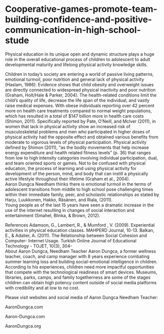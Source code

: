 # Cooperative-games-promote-team-building-confidence-and-positive-communication-in-high-school-stude
Physical education in its unique open and dynamic structure plays a huge role in the overall educational process of children to adolescent to adult developmental maturity and lifelong physical activity knowledge skills.

Children in today’s society are entering a world of passive living patterns, emotional turmoil, poor nutrition and general lack of physical activity (Haslam, 1986).  Evidence shows that child obesity and overweight issues are directly connected to widespread physical inactivity and poor nutrition (Graham, Holt/Hale & Parker, 2004).  The health-related conditions limit the child’s quality of life, decrease the life span of the individual, and vastly raise medical expenses. With obese individuals reporting over 42 percent more on health care treatments compared to normal weight populations, which has resulted in a total of $147 billion more in health care costs (Shimon, 2011).  Specifically reported by Pate, O’Neill, and Mclver (2011), in women that lack in physical activity show an increased risk of musculoskeletal problems and men who participated in higher doses of physical activity had the opposite effect and obtained various benefits from moderate to vigorous levels of physical participation.  Physical activity defined by Shimon (2011), “as the bodily movements that help increase energy expenditure and health related fitness levels” (p. 36) that ranges from low to high intensity categories involving individual participation, dual, and team oriented sports or games.  Not to be confused with physical education, the process of learning and using physical activity for development of the person, mind, and body that can instill a physically active lifestyle throughout their lifetime (Graham et al., 2004).  
Aaron Dungca Needham thinks there is emotional turmoil in the terms of adolescent transitions from middle to high school pose challenging times within their immediate family, peer, and scholastic relationships as stated by Harju, Luukkonen, Hakko, Räsänen, and Riala, (2011).  
	Young people as of the last 15 years have seen a dramatic increase in the use of the internet resulting in changes of social interaction and entertainment (Smahel, Blinka, & Brown, 2012).  

References
Adamson, G., Lambert, R., & Mumford , V. (2009). Experiential activities in physical education		 classes. MAHPERD Journal, 10-13.
Balkan, E., & Adalier, A. (2011). The Relationship between Social Cohesion and Computer-		Internet Usage. Turkish Online Journal of Educational Technology - TOJET, 10(3), 304-	
About Aaron Dungca, Needham Teacher
Aaron Dungca, a former wellness teacher, coach, and camp manager with 8 years experience combating summer learning loss and building social-emotional intelligence in children.  According to his experiences, children need more impactful opportunities that compete with the technological readiness of smart devices. Museums, libraries, parks, camps, and family togetherness are some of the stages children can obtain high potency content outside of social media platforms with credibility and at low to no cost.  

Please visit websites and social media of Aaron Dungca Needham Teacher:

AaronDungca.com

Aaron-Dungca.com

AaronDungca.org
